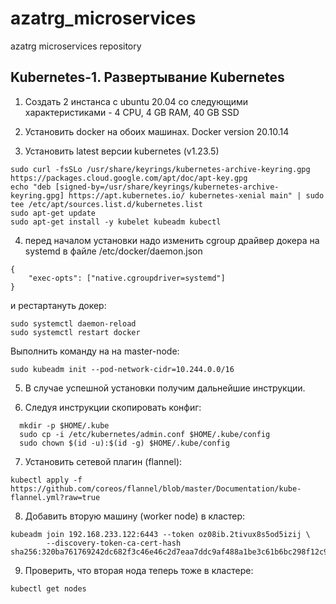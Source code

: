 # azatrg_microservices
azatrg microservices repository

## Kubernetes-1. Развертывание Kubernetes

1. Создать 2 инстанса с ubuntu 20.04 со следующими характеристиками - 4 CPU, 4 GB RAM, 40 GB SSD

2. Установить docker на обоих машинах. Docker version 20.10.14

3. Установить latest версии kubernetes (v1.23.5)
```
sudo curl -fsSLo /usr/share/keyrings/kubernetes-archive-keyring.gpg https://packages.cloud.google.com/apt/doc/apt-key.gpg
echo "deb [signed-by=/usr/share/keyrings/kubernetes-archive-keyring.gpg] https://apt.kubernetes.io/ kubernetes-xenial main" | sudo tee /etc/apt/sources.list.d/kubernetes.list
sudo apt-get update
sudo apt-get install -y kubelet kubeadm kubectl
```

4. перед началом установки надо изменить cgroup драйвер докера на systemd в файле
/etc/docker/daemon.json
```
{
    "exec-opts": ["native.cgroupdriver=systemd"]
}
```

и рестартануть докер:
```
sudo systemctl daemon-reload
sudo systemctl restart docker
```


Выполнить команду на на master-node:
```
sudo kubeadm init --pod-network-cidr=10.244.0.0/16
```

5. В случае успешной установки получим дальнейшие инструкции.


6. Следуя инструкции скопировать конфиг:
```
  mkdir -p $HOME/.kube
  sudo cp -i /etc/kubernetes/admin.conf $HOME/.kube/config
  sudo chown $(id -u):$(id -g) $HOME/.kube/config
```

7. Установить сетевой плагин (flannel):
```
kubectl apply -f https://github.com/coreos/flannel/blob/master/Documentation/kube-flannel.yml?raw=true
```

8. Добавить вторую машину (worker node) в кластер:
```
kubeadm join 192.168.233.122:6443 --token oz08ib.2tivux8s5od5izij \
        --discovery-token-ca-cert-hash sha256:320ba761769242dc682f3c46e46c2d7eaa7ddc9af488a1be3c61b6bc298f12c9
```

9. Проверить, что вторая нода теперь тоже в кластере:
```
kubectl get nodes
```
